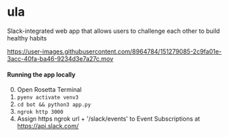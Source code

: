 # ula

Slack-integrated web app that allows users to challenge each other to build healthy habits



https://user-images.githubusercontent.com/8964784/151279085-2c9fa01e-3acc-40fa-ba46-9234d3e7a27c.mov


#### Running the app locally

0. Open Rosetta Terminal
1. `pyenv activate venv3`
2. `cd bot && python3 app.py`
3. `ngrok http 3000`
4. Assign https ngrok url + '/slack/events' to Event Subscriptions at https://api.slack.com/
